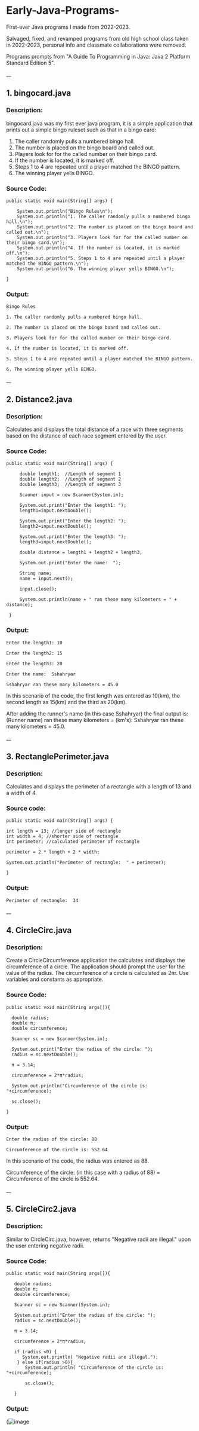 # Early-Java-Programs-

First-ever Java programs I made from 2022-2023.

Salvaged, fixed, and revamped programs from old high school class taken in 2022-2023, personal info and classmate collaborations were removed.

Programs prompts from "A Guide To Programming in Java: Java 2 Platform Standard Edition 5".

__

## 1. bingocard.java

### Description: 

bingocard.java was my first ever java program, it is a simple application that prints out a simple bingo ruleset such as that in a bingo card:

1. The caller randomly pulls a numbered bingo hall.
2. The number is placed on the bingo board and called out.
3. Players look for for the called number on their bingo card.
4. If the number is located, it is marked off.
5. Steps 1 to 4 are repeated until a player matched the BINGO pattern.
6. The winning player yells BINGO.

### Source Code:

    public static void main(String[] args) {
     
        System.out.println("Bingo Rules\n");
        System.out.println("1. The caller randomly pulls a numbered bingo hall.\n");
        System.out.println("2. The number is placed on the bingo board and called out.\n");
        System.out.println("3. Players look for for the called number on their bingo card.\n");
        System.out.println("4. If the number is located, it is marked off.\n");
        System.out.println("5. Steps 1 to 4 are repeated until a player matched the BINGO pattern.\n"); 
        System.out.println("6. The winning player yells BINGO.\n");

    } 

### Output: 

    Bingo Rules

    1. The caller randomly pulls a numbered bingo hall.       

    2. The number is placed on the bingo board and called out.
    
    3. Players look for for the called number on their bingo card.

    4. If the number is located, it is marked off.

    5. Steps 1 to 4 are repeated until a player matched the BINGO pattern.

    6. The winning player yells BINGO.
   
__

## 2. Distance2.java

### Description: 

Calculates and displays the total distance of a race with three segments based on the distance of each race segment entered by the user.

### Source Code:

    public static void main(String[] args) {  
  
         double length1;  //Length of segment 1 
         double length2;  //Length of segment 2 
         double length3;  //Length of segment 3 
  
         Scanner input = new Scanner(System.in);   
  
         System.out.print("Enter the length1: "); 
         length1=input.nextDouble(); 
  
         System.out.print("Enter the length2: "); 
         length2=input.nextDouble(); 
  
         System.out.print("Enter the length3: "); 
         length3=input.nextDouble(); 
  
         double distance = length1 + length2 + length3; 
  
         System.out.print("Enter the name:  "); 
  
         String name; 
         name = input.next(); 
  
         input.close(); 
  
         System.out.println(name + " ran these many kilometers = " + distance); 
  
     }

### Output:

    Enter the length1: 10

    Enter the length2: 15

    Enter the length3: 20

    Enter the name:  Sshahryar

    Sshahryar ran these many kilometers = 45.0

In this scenario of the code, the first length was entered as 10(km), the second length as 15(km) and the third as 20(km).

After adding the runner's name (in this case Sshahryar) the final output is: (Runner name) ran these many kilometers = (km's): Sshahryar ran these many kilometers = 45.0.

__
    
## 3. RectanglePerimeter.java

### Description: 

Calculates and displays the perimeter of a rectangle with a length of 13 and a width of 4.

### Source code:
    
    public static void main(String[] args) {
    
    int length = 13; //longer side of rectangle
    int width = 4; //shorter side of rectangle
    int perimeter; //calculated perimeter of rectangle                                  

    perimeter = 2 * length + 2 * width;
        
    System.out.println("Perimeter of rectangle:  " + perimeter); 

    }

### Output: 

    Perimeter of rectangle:  34

__

## 4. CircleCirc.java

### Description:

Create a CircleCircumference application the calculates and displays the circumference of a circle. 
The application should prompt the user for the value of the radius. The circumference of a circle is calculated as 2πr. Use variables and constants as appropriate.

### Source Code:

    public static void main(String args[]){

      double radius;
      double π;
      double circumference;
      
      Scanner sc = new Scanner(System.in);
      
      System.out.print("Enter the radius of the circle: ");
      radius = sc.nextDouble();
      
      π = 3.14;
      
      circumference = 2*π*radius;
      
      System.out.println("Circumference of the circle is: "+circumference);

      sc.close();
    
    }

### Output:

    Enter the radius of the circle: 88

    Circumference of the circle is: 552.64

In this scenario of the code, the radius was entered as 88. 

Circumference of the circle: (in this case with a radius of 88) = Circumference of the circle is 552.64. 

__

## 5. CircleCirc2.java

### Description: 

Similar to CircleCirc.java, however, returns "Negative radii are illegal." upon the user entering negative radii. 

### Source Code: 

    public static void main(String args[]){ 
  
       double radius; 
       double π; 
       double circumference; 
  
       Scanner sc = new Scanner(System.in); 
  
       System.out.print("Enter the radius of the circle: "); 
       radius = sc.nextDouble(); 
  
       π = 3.14; 
  
       circumference = 2*π*radius; 
  
       if (radius <0) { 
          System.out.println( "Negative radii are illegal."); 
        } else if(radius >0){ 
           System.out.println( "Circumference of the circle is: "+circumference); 
  
           sc.close(); 
  
       }

### Output: 

(![image](https://github.com/Sshahryar/Early-Java-Programs-/assets/123003299/b92e0ac7-3aaf-48d2-9a59-d2569bb43bc8)


